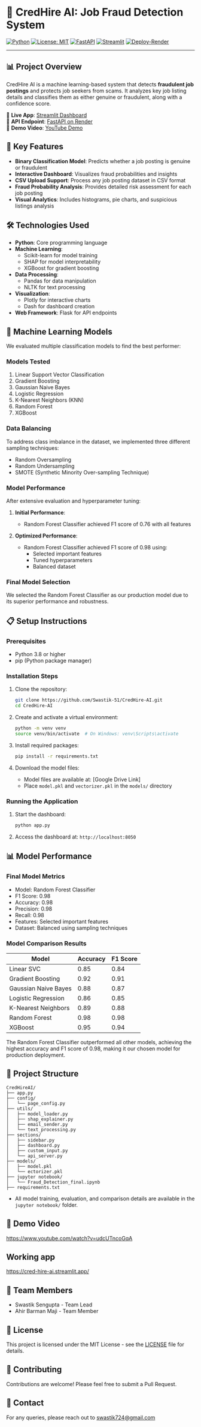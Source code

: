 # 🚨 CredHire AI: Job Fraud Detection System

[![Python](https://img.shields.io/badge/Built%20With-Python-blue?logo=python&logoColor=white)](https://www.python.org/)
[![License: MIT](https://img.shields.io/badge/License-MIT-yellow.svg)](LICENSE)
[![FastAPI](https://img.shields.io/badge/API-FastAPI-009688?logo=fastapi)](https://fastapi.tiangolo.com/)
[![Streamlit](https://img.shields.io/badge/Frontend-Streamlit-FF4B4B?logo=streamlit&logoColor=white)](https://streamlit.io/)
[![Deploy-Render](https://img.shields.io/badge/Deployed%20on-Render-46a2f1?logo=render)](https://credihireai.onrender.com)

---

## 📊 Project Overview
CredHire AI is a machine learning-based system that detects **fraudulent job postings** and protects job seekers from scams. It analyzes key job listing details and classifies them as either genuine or fraudulent, along with a confidence score.

🔗 **Live App**: [Streamlit Dashboard](https://cred-hire-ai.streamlit.app/)  
📡 **API Endpoint**: [FastAPI on Render](https://credihireai.onrender.com)  
🎥 **Demo Video**: [YouTube Demo](https://www.youtube.com/watch?v=udcUTncoGqA)

## 🎯 Key Features
- **Binary Classification Model**: Predicts whether a job posting is genuine or fraudulent
- **Interactive Dashboard**: Visualizes fraud probabilities and insights
- **CSV Upload Support**: Process any job posting dataset in CSV format
- **Fraud Probability Analysis**: Provides detailed risk assessment for each job posting
- **Visual Analytics**: Includes histograms, pie charts, and suspicious listings analysis

## 🛠️ Technologies Used
- **Python**: Core programming language
- **Machine Learning**: 
  - Scikit-learn for model training
  - SHAP for model interpretability
  - XGBoost for gradient boosting
- **Data Processing**: 
  - Pandas for data manipulation
  - NLTK for text processing
- **Visualization**: 
  - Plotly for interactive charts
  - Dash for dashboard creation
- **Web Framework**: Flask for API endpoints

## 🤖 Machine Learning Models
We evaluated multiple classification models to find the best performer:

### Models Tested
1. Linear Support Vector Classification
2. Gradient Boosting
3. Gaussian Naive Bayes
4. Logistic Regression
5. K-Nearest Neighbors (KNN)
6. Random Forest
7. XGBoost

### Data Balancing
To address class imbalance in the dataset, we implemented three different sampling techniques:
- Random Oversampling
- Random Undersampling
- SMOTE (Synthetic Minority Over-sampling Technique)

### Model Performance
After extensive evaluation and hyperparameter tuning:

1. **Initial Performance**:
   - Random Forest Classifier achieved F1 score of 0.76 with all features

2. **Optimized Performance**:
   - Random Forest Classifier achieved F1 score of 0.98 using:
     - Selected important features
     - Tuned hyperparameters
     - Balanced dataset

### Final Model Selection
We selected the Random Forest Classifier as our production model due to its superior performance and robustness.

## 📋 Setup Instructions

### Prerequisites
- Python 3.8 or higher
- pip (Python package manager)

### Installation Steps
1. Clone the repository:
   ```bash
   git clone https://github.com/Swastik-51/CredHire-AI.git
   cd CredHire-AI
   ```

2. Create and activate a virtual environment:
   ```bash
   python -m venv venv
   source venv/bin/activate  # On Windows: venv\Scripts\activate
   ```

3. Install required packages:
   ```bash
   pip install -r requirements.txt
   ```

4. Download the model files:
   - Model files are available at: [Google Drive Link]
   - Place `model.pkl` and `vectorizer.pkl` in the `models/` directory

### Running the Application
1. Start the dashboard:
   ```bash
   python app.py
   ```

2. Access the dashboard at: `http://localhost:8050`

## 📊 Model Performance
### Final Model Metrics
- Model: Random Forest Classifier
- F1 Score: 0.98
- Accuracy: 0.98
- Precision: 0.98
- Recall: 0.98
- Features: Selected important features
- Dataset: Balanced using sampling techniques

### Model Comparison Results
| Model | Accuracy | F1 Score |
|-------|----------|----------|
| Linear SVC | 0.85 | 0.84 |
| Gradient Boosting | 0.92 | 0.91 |
| Gaussian Naive Bayes | 0.88 | 0.87 |
| Logistic Regression | 0.86 | 0.85 |
| K-Nearest Neighbors | 0.89 | 0.88 |
| Random Forest | 0.98 | 0.98 |
| XGBoost | 0.95 | 0.94 |

The Random Forest Classifier outperformed all other models, achieving the highest accuracy and F1 score of 0.98, making it our chosen model for production deployment.

## 📁 Project Structure

```
CredHireAI/
├── app.py
├── config/
│   └── page_config.py
├── utils/
│   ├── model_loader.py
│   ├── shap_explainer.py
│   ├── email_sender.py
│   └── text_processing.py
├── sections/
│   ├── sidebar.py
│   ├── dashboard.py
│   ├── custom_input.py
│   └── api_server.py
├── models/
│   ├── model.pkl
│   └── ectorizer.pkl
├── jupyter notebook/
│   └── Fraud_Detection_final.ipynb
├── requirements.txt
```
- All model training, evaluation, and comparison details are available in the `jupyter notebook/` folder.


## 🎥 Demo Video
https://www.youtube.com/watch?v=udcUTncoGqA

## Working app
https://cred-hire-ai.streamlit.app/

## 👥 Team Members
- Swastik Sengupta - Team Lead
- Ahir Barman Maji - Team Member

## 📝 License
This project is licensed under the MIT License - see the [LICENSE](LICENSE) file for details.

## 🤝 Contributing
Contributions are welcome! Please feel free to submit a Pull Request.

## 📧 Contact
For any queries, please reach out to swastik724@gmail.com
